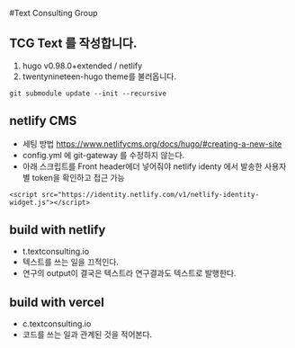 #Text Consulting Group

## TCG Text 를 작성합니다. 

1. hugo v0.98.0+extended / netlify
2. twentynineteen-hugo theme를 불러옵니다.
```
git submodule update --init --recursive
```

## netlify CMS

- 세팅 방법 https://www.netlifycms.org/docs/hugo/#creating-a-new-site
- config.yml 에 git-gateway 를 수정하지 않는다. 
- 아래 스크립트를 Front header에더 넣어줘야 netlify identy 에서 발송한 사용자별 token을 확인하고 접근 가능
```
<script src="https://identity.netlify.com/v1/netlify-identity-widget.js"></script>
```

## build with netlify
- t.textconsulting.io
- 텍스트를 쓰는 일을 끄적인다.
- 연구의 output이 결국은 텍스트라 연구결과도 텍스트로 발행한다.

## build with vercel
- c.textconsulting.io
- 코드를 쓰는 일과 관계된 것을 적어본다.